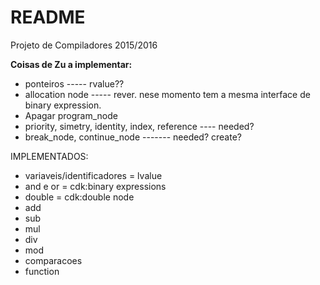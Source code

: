 # README #

Projeto de Compiladores 2015/2016

**Coisas de Zu a implementar:**
* ponteiros ----- rvalue?? 
* allocation node ----- rever. nese momento tem a mesma interface de binary expression.
* Apagar program_node
* priority, simetry, identity, index, reference ---- needed? 
* break_node, continue_node ------- needed? create?

IMPLEMENTADOS:
- variaveis/identificadores = lvalue
- and e or = cdk:binary expressions
- double = cdk:double node
- add
- sub
- mul
- div
- mod
- comparacoes
- function

